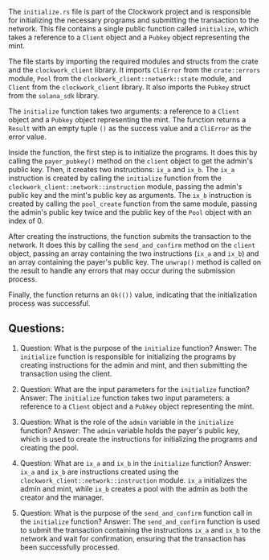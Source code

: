 
The `initialize.rs` file is part of the Clockwork project and is responsible for initializing the necessary programs and submitting the transaction to the network. This file contains a single public function called `initialize`, which takes a reference to a `Client` object and a `Pubkey` object representing the mint.

The file starts by importing the required modules and structs from the crate and the `clockwork_client` library. It imports `CliError` from the `crate::errors` module, `Pool` from the `clockwork_client::network::state` module, and `Client` from the `clockwork_client` library. It also imports the `Pubkey` struct from the `solana_sdk` library.

The `initialize` function takes two arguments: a reference to a `Client` object and a `Pubkey` object representing the mint. The function returns a `Result` with an empty tuple `()` as the success value and a `CliError` as the error value.

Inside the function, the first step is to initialize the programs. It does this by calling the `payer_pubkey()` method on the `client` object to get the admin's public key. Then, it creates two instructions: `ix_a` and `ix_b`. The `ix_a` instruction is created by calling the `initialize` function from the `clockwork_client::network::instruction` module, passing the admin's public key and the mint's public key as arguments. The `ix_b` instruction is created by calling the `pool_create` function from the same module, passing the admin's public key twice and the public key of the `Pool` object with an index of 0.

After creating the instructions, the function submits the transaction to the network. It does this by calling the `send_and_confirm` method on the `client` object, passing an array containing the two instructions (`ix_a` and `ix_b`) and an array containing the payer's public key. The `unwrap()` method is called on the result to handle any errors that may occur during the submission process.

Finally, the function returns an `Ok(())` value, indicating that the initialization process was successful.
## Questions: 
 1. Question: What is the purpose of the `initialize` function?
   Answer: The `initialize` function is responsible for initializing the programs by creating instructions for the admin and mint, and then submitting the transaction using the client.

2. Question: What are the input parameters for the `initialize` function?
   Answer: The `initialize` function takes two input parameters: a reference to a `Client` object and a `Pubkey` object representing the mint.

3. Question: What is the role of the `admin` variable in the `initialize` function?
   Answer: The `admin` variable holds the payer's public key, which is used to create the instructions for initializing the programs and creating the pool.

4. Question: What are `ix_a` and `ix_b` in the `initialize` function?
   Answer: `ix_a` and `ix_b` are instructions created using the `clockwork_client::network::instruction` module. `ix_a` initializes the admin and mint, while `ix_b` creates a pool with the admin as both the creator and the manager.

5. Question: What is the purpose of the `send_and_confirm` function call in the `initialize` function?
   Answer: The `send_and_confirm` function is used to submit the transaction containing the instructions `ix_a` and `ix_b` to the network and wait for confirmation, ensuring that the transaction has been successfully processed.
    